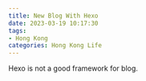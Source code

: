 ```yaml
---
title: New Blog With Hexo
date: 2023-03-19 10:17:30
tags:
- Hong Kong
categories: Hong Kong Life
---
```


Hexo is not a good framework for blog.

